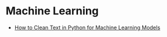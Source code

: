# Machine Learning

- [How to Clean Text in Python for Machine Learning Models](https://nickmccullum.com/clean-text-machine-learning-python/)